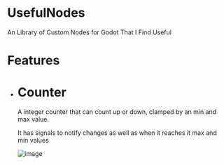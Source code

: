 # UsefulNodes
An Library of Custom Nodes for Godot That I Find Useful

# Features

- # Counter
  A integer counter that can count up or down, clamped by an min and max value.
  
  It has signals to notify changes as well as when it reaches it max and min values

  ![image](https://github.com/Cubidev3/UsefulNodes/assets/100206395/3aec7721-34ae-4dac-a964-8751395bad1a)
  
